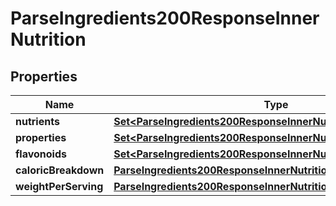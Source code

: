 

# ParseIngredients200ResponseInnerNutrition

## Properties

Name | Type | Description | Notes
------------ | ------------- | ------------- | -------------
**nutrients** | [**Set&lt;ParseIngredients200ResponseInnerNutritionNutrientsInner&gt;**](ParseIngredients200ResponseInnerNutritionNutrientsInner.md) |  | 
**properties** | [**Set&lt;ParseIngredients200ResponseInnerNutritionPropertiesInner&gt;**](ParseIngredients200ResponseInnerNutritionPropertiesInner.md) |  | 
**flavonoids** | [**Set&lt;ParseIngredients200ResponseInnerNutritionPropertiesInner&gt;**](ParseIngredients200ResponseInnerNutritionPropertiesInner.md) |  | 
**caloricBreakdown** | [**ParseIngredients200ResponseInnerNutritionCaloricBreakdown**](ParseIngredients200ResponseInnerNutritionCaloricBreakdown.md) |  | 
**weightPerServing** | [**ParseIngredients200ResponseInnerNutritionWeightPerServing**](ParseIngredients200ResponseInnerNutritionWeightPerServing.md) |  | 




